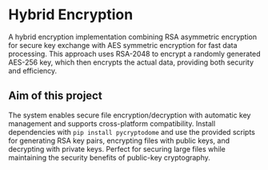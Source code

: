 # Hybrid Encryption

A hybrid encryption implementation combining RSA asymmetric encryption for secure key exchange with AES symmetric encryption for fast data processing. This approach uses RSA-2048 to encrypt a randomly generated AES-256 key, which then encrypts the actual data, providing both security and efficiency. 

## Aim of this project 

The system enables secure file encryption/decryption with automatic key management and supports cross-platform compatibility. Install dependencies with `pip install pycryptodome` and use the provided scripts for generating RSA key pairs, encrypting files with public keys, and decrypting with private keys. Perfect for securing large files while maintaining the security benefits of public-key cryptography.
